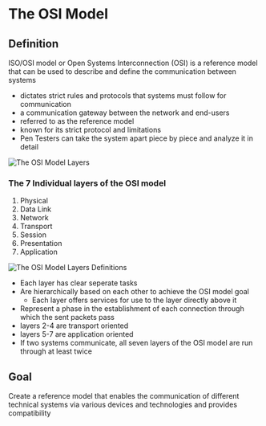 # The OSI Model

## Definition
ISO/OSI model or Open Systems Interconnection (OSI) is a reference model that can be used to describe and define the communication between systems
- dictates strict rules and protocols that systems must follow for communication
- a communication gateway between the network and end-users
- referred to as the reference model
- known for its strict protocol and limitations
- Pen Testers can take the system apart piece by piece and analyze it in detail

![The OSI Model Layers](../images/Screenshot%202025-01-23%20at%201.23.44 PM.png)

### The 7 Individual layers of the OSI model
1. Physical
2. Data Link
3. Network
4. Transport
5. Session
6. Presentation
7. Application

![The OSI Model Layers Definitions](../images/Screenshot%202025-01-23%20at%201.51.51 PM.png)

- Each layer has clear seperate tasks
- Are hierarchically based on each other to achieve the OSI model goal
    - Each layer offers services for use to the layer directly above it
- Represent a phase in the establishment of each connection through which the sent packets pass
- layers 2-4 are transport oriented
- layers 5-7 are application oriented
- If two systems communicate, all seven layers of the OSI model are run through at least twice

## Goal
Create a reference model that enables the communication of different technical systems via various devices and technologies and provides compatibility